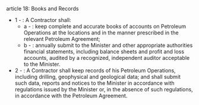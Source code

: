 article 18: Books and Records

<ul>
			<li>1 - : A Contractor shall:<ul>
						<li>a - : keep complete and accurate books of accounts on Petroleum Operations at the locations and in the manner prescribed in the relevant Petroleum Agreement;<ul>
						</ul></li>						<li>b - : annually submit to the Minister and other appropriate authorities financial statements, including balance sheets and profit and loss accounts, audited by a recognized, independent auditor acceptable to the Minister.<ul>
						</ul></li>			</ul></li>			<li>2 - : A Contractor shall keep records of his Petroleum Operations, including drilling, geophysical and geological data; and shall submit such data, reports and notices to the Minister in accordance with regulations issued by the Minister or, in the absence of such regulations, in accordance with the Petroleum Agreement.<ul>
			</ul></li></ul>